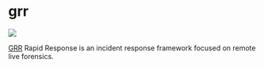 grr
===

![](https://raw.githubusercontent.com/google/grr/gh-pages/img/grr_logo_real_sm.png)

[GRR][1] Rapid Response is an incident response framework focused on remote
live forensics.

[1]: https://github.com/google/grr
